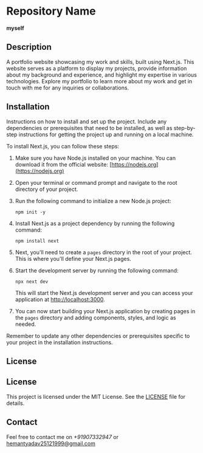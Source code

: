 # Repository Name

**myself**


## Description
A portfolio website showcasing my work and skills, built using Next.js. This website serves as a platform to display my projects, provide information about my background and experience, and highlight my expertise in various technologies. Explore my portfolio to learn more about my work and get in touch with me for any inquiries or collaborations.


## Installation

Instructions on how to install and set up the project. Include any dependencies or prerequisites that need to be installed, as well as step-by-step instructions for getting the project up and running on a local machine.

To install Next.js, you can follow these steps:

1. Make sure you have Node.js installed on your machine. You can download it from the official website: [https://nodejs.org](https://nodejs.org)

2. Open your terminal or command prompt and navigate to the root directory of your project.

3. Run the following command to initialize a new Node.js project:

    ```shell
    npm init -y
    ```

4. Install Next.js as a project dependency by running the following command:

    ```shell
    npm install next
    ```

5. Next, you'll need to create a `pages` directory in the root of your project. This is where you'll define your Next.js pages.

6. Start the development server by running the following command:

    ```shell
    npx next dev
    ```

    This will start the Next.js development server and you can access your application at [http://localhost:3000](http://localhost:3000).

7. You can now start building your Next.js application by creating pages in the `pages` directory and adding components, styles, and logic as needed.

Remember to update any other dependencies or prerequisites specific to your project in the installation instructions.


## License

## License

This project is licensed under the MIT License. See the [LICENSE](LICENSE) file for details.


## Contact

Feel free to contact me on *+91907332947* or hemantyadav25121999@gmail.com
